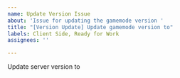 ```yaml
---
name: Update Version Issue
about: 'Issue for updating the gamemode version '
title: "[Version Update] Update gamemode version to"
labels: Client Side, Ready for Work
assignees: ''

---
```


Update server version to
